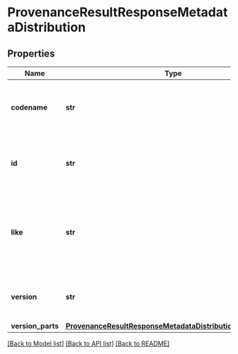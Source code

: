 # ProvenanceResultResponseMetadataDistribution

## Properties
Name | Type | Description | Notes
------------ | ------------- | ------------- | -------------
**codename** | **str** | Codename of environment in which the provenance check was run  |
**id** | **str** | Identifier of environment in which the provenance check was run  |
**like** | **str** | Similar environments in comparison to environment in which the provenance check was run  |
**version** | **str** | A string representation of environment version |
**version_parts** | [**ProvenanceResultResponseMetadataDistributionVersionParts**](ProvenanceResultResponseMetadataDistributionVersionParts.md) |  |

[[Back to Model list]](../README.md#documentation-for-models) [[Back to API list]](../README.md#documentation-for-api-endpoints) [[Back to README]](../README.md)

